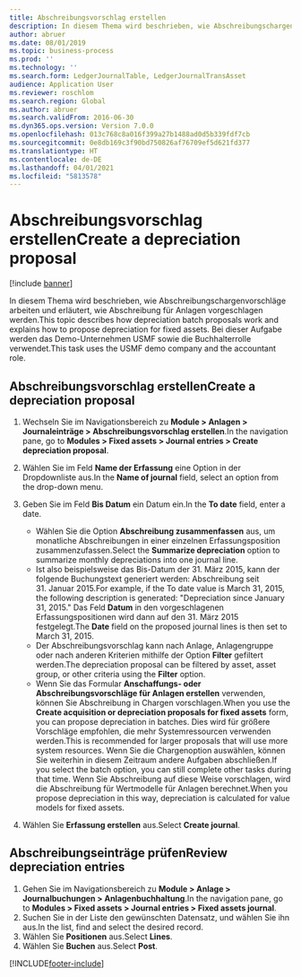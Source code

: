 ```yaml
---
title: Abschreibungsvorschlag erstellen
description: In diesem Thema wird beschrieben, wie Abschreibungschargenvorschläge arbeiten und erläutert, wie Abschreibung für Anlagen vorgeschlagen werden.
author: abruer
ms.date: 08/01/2019
ms.topic: business-process
ms.prod: ''
ms.technology: ''
ms.search.form: LedgerJournalTable, LedgerJournalTransAsset
audience: Application User
ms.reviewer: roschlom
ms.search.region: Global
ms.author: abruer
ms.search.validFrom: 2016-06-30
ms.dyn365.ops.version: Version 7.0.0
ms.openlocfilehash: 013c768c8a016f399a27b1488ad0d5b339fdf7cb
ms.sourcegitcommit: 0e8db169c3f90bd750826af76709ef5d621fd377
ms.translationtype: HT
ms.contentlocale: de-DE
ms.lasthandoff: 04/01/2021
ms.locfileid: "5813578"
---
```

# <a name="create-a-depreciation-proposal"></a><span data-ttu-id="cfbee-103">Abschreibungsvorschlag erstellen</span><span class="sxs-lookup"><span data-stu-id="cfbee-103">Create a depreciation proposal</span></span>

[!include [banner](../../includes/banner.md)]

<span data-ttu-id="cfbee-104">In diesem Thema wird beschrieben, wie Abschreibungschargenvorschläge arbeiten und erläutert, wie Abschreibung für Anlagen vorgeschlagen werden.</span><span class="sxs-lookup"><span data-stu-id="cfbee-104">This topic describes how depreciation batch proposals work and explains how to propose depreciation for fixed assets.</span></span> <span data-ttu-id="cfbee-105">Bei dieser Aufgabe werden das Demo-Unternehmen USMF sowie die Buchhalterrolle verwendet.</span><span class="sxs-lookup"><span data-stu-id="cfbee-105">This task uses the USMF demo company and the accountant role.</span></span>


## <a name="create-a-depreciation-proposal"></a><span data-ttu-id="cfbee-106">Abschreibungsvorschlag erstellen</span><span class="sxs-lookup"><span data-stu-id="cfbee-106">Create a depreciation proposal</span></span>
1. <span data-ttu-id="cfbee-107">Wechseln Sie im Navigationsbereich zu **Module > Anlagen > Journaleinträge > Abschreibungsvorschlag erstellen**.</span><span class="sxs-lookup"><span data-stu-id="cfbee-107">In the navigation pane, go to **Modules > Fixed assets > Journal entries > Create depreciation proposal**.</span></span>
2. <span data-ttu-id="cfbee-108">Wählen Sie im Feld **Name der Erfassung** eine Option in der Dropdownliste aus.</span><span class="sxs-lookup"><span data-stu-id="cfbee-108">In the **Name of journal** field, select an option from the drop-down menu.</span></span>
3. <span data-ttu-id="cfbee-109">Geben Sie im Feld **Bis Datum** ein Datum ein.</span><span class="sxs-lookup"><span data-stu-id="cfbee-109">In the **To date** field, enter a date.</span></span>

    - <span data-ttu-id="cfbee-110">Wählen Sie die Option **Abschreibung zusammenfassen** aus, um monatliche Abschreibungen in einer einzelnen Erfassungsposition zusammenzufassen.</span><span class="sxs-lookup"><span data-stu-id="cfbee-110">Select the **Summarize depreciation** option to summarize monthly depreciations into one journal line.</span></span>  
    - <span data-ttu-id="cfbee-111">Ist also beispielsweise das Bis-Datum der 31. März 2015, kann der folgende Buchungstext generiert werden: Abschreibung seit 31. Januar 2015.</span><span class="sxs-lookup"><span data-stu-id="cfbee-111">For example, if the To date value is March 31, 2015, the following description is generated: "Depreciation since January 31, 2015."</span></span> <span data-ttu-id="cfbee-112">Das Feld **Datum** in den vorgeschlagenen Erfassungspositionen wird dann auf den 31. März 2015 festgelegt.</span><span class="sxs-lookup"><span data-stu-id="cfbee-112">The **Date** field on the proposed journal lines is then set to March 31, 2015.</span></span>  
    - <span data-ttu-id="cfbee-113">Der Abschreibungsvorschlag kann nach Anlage, Anlagengruppe oder nach anderen Kriterien mithilfe der Option **Filter** gefiltert werden.</span><span class="sxs-lookup"><span data-stu-id="cfbee-113">The depreciation proposal can be filtered by asset, asset group, or other criteria using the **Filter** option.</span></span>  
    - <span data-ttu-id="cfbee-114">Wenn Sie das Formular **Anschaffungs- oder Abschreibungsvorschläge für Anlagen erstellen** verwenden, können Sie Abschreibung in Chargen vorschlagen.</span><span class="sxs-lookup"><span data-stu-id="cfbee-114">When you use the **Create acquisition or depreciation proposals for fixed assets** form, you can propose depreciation in batches.</span></span> <span data-ttu-id="cfbee-115">Dies wird für größere Vorschläge empfohlen, die mehr Systemressourcen verwenden werden.</span><span class="sxs-lookup"><span data-stu-id="cfbee-115">This is recommended for larger proposals that will use more system resources.</span></span> <span data-ttu-id="cfbee-116">Wenn Sie die Chargenoption auswählen, können Sie weiterhin in diesem Zeitraum andere Aufgaben abschließen.</span><span class="sxs-lookup"><span data-stu-id="cfbee-116">If you select the batch option, you can still complete other tasks during that time.</span></span> <span data-ttu-id="cfbee-117">Wenn Sie Abschreibung auf diese Weise vorschlagen, wird die Abschreibung für Wertmodelle für Anlagen berechnet.</span><span class="sxs-lookup"><span data-stu-id="cfbee-117">When you propose depreciation in this way, depreciation is calculated for value models for fixed assets.</span></span>  

4. <span data-ttu-id="cfbee-118">Wählen Sie **Erfassung erstellen** aus.</span><span class="sxs-lookup"><span data-stu-id="cfbee-118">Select **Create journal**.</span></span>

## <a name="review-depreciation-entries"></a><span data-ttu-id="cfbee-119">Abschreibungseinträge prüfen</span><span class="sxs-lookup"><span data-stu-id="cfbee-119">Review depreciation entries</span></span>
1. <span data-ttu-id="cfbee-120">Gehen Sie im Navigationsbereich zu **Module > Anlage > Journalbuchungen > Anlagenbuchhaltung**.</span><span class="sxs-lookup"><span data-stu-id="cfbee-120">In the navigation pane, go to **Modules > Fixed assets > Journal entries > Fixed assets journal**.</span></span>
2. <span data-ttu-id="cfbee-121">Suchen Sie in der Liste den gewünschten Datensatz, und wählen Sie ihn aus.</span><span class="sxs-lookup"><span data-stu-id="cfbee-121">In the list, find and select the desired record.</span></span>
3. <span data-ttu-id="cfbee-122">Wählen Sie **Positionen** aus.</span><span class="sxs-lookup"><span data-stu-id="cfbee-122">Select **Lines**.</span></span>
4. <span data-ttu-id="cfbee-123">Wählen Sie **Buchen** aus.</span><span class="sxs-lookup"><span data-stu-id="cfbee-123">Select **Post**.</span></span>



[!INCLUDE[footer-include](../../../includes/footer-banner.md)]